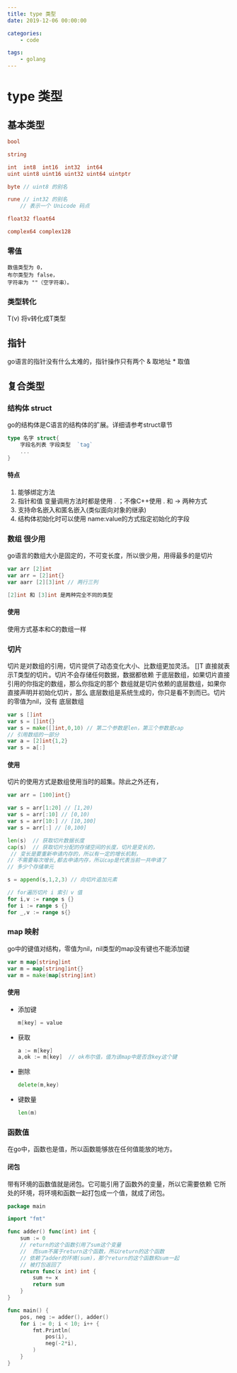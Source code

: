 ```yaml
---
title: type 类型
date: 2019-12-06 00:00:00

categories:
    - code

tags:
    - golang
---
```

# type 类型

## 基本类型
```go
bool

string

int  int8  int16  int32  int64
uint uint8 uint16 uint32 uint64 uintptr

byte // uint8 的别名

rune // int32 的别名
    // 表示一个 Unicode 码点

float32 float64

complex64 complex128
```

### 零值
```text
数值类型为 0，
布尔类型为 false，
字符串为 ""（空字符串）。
```

### 类型转化
T(v) 将v转化成T类型

## 指针
go语言的指针没有什么太难的，指针操作只有两个 & 取地址 * 取值

## 复合类型

### 结构体 struct 
go的结构体是C语言的结构体的扩展。详细请参考struct章节
```go
type 名字 struct{
    字段名列表 字段类型  `tag`
    ...
}
```
#### 特点

1. 能够绑定方法
2. 指针和值 变量调用方法时都是使用 . ；不像C++使用 . 和 -> 两种方式
3. 支持命名嵌入和匿名嵌入(类似面向对象的继承)
4. 结构体初始化时可以使用 name:value的方式指定初始化的字段

### 数组 很少用
go语言的数组大小是固定的，不可变长度，所以很少用，用得最多的是切片
```go
var arr [2]int
var arr = [2]int{}
var aarr [2][3]int // 两行三列

[2]int 和 [3]int 是两种完全不同的类型
```
#### 使用
使用方式基本和C的数组一样

### 切片
切片是对数组的引用，切片提供了动态变化大小、比数组更加灵活。
[]T 直接就表示T类型的切片。切片不会存储任何数据，数据都依赖
于底层数组，如果切片直接引用的你指定的数组，那么你指定的那个
数组就是切片依赖的底层数组，如果你直接声明并初始化切片，那么
底层数组是系统生成的，你只是看不到而已。切片的零值为nil，没有
底层数组

```go
var s []int
var s = []int{}
var s = make([]int,0,10) // 第二个参数是len，第三个参数是cap
// 引用数组的一部分
var a = [2]int{1,2}
var s = a[:]
```

#### 使用
切片的使用方式是数组使用当时的超集。除此之外还有，
```go
var arr = [100]int{}

var s = arr[1:20] // [1,20)
var s = arr[:10] // [0,10)
var s = arr[10:] // [10,100]
var s = arr[:] // [0,100]

len(s)  // 获取切片数据长度
cap(s)  // 获取切片分配的存储空间的长度，切片是变长的，
 // 变长是要重新申请内存的，所以有一定的增长机制，
// 不需要每次增长,都去申请内存，所以cap是代表当前一共申请了
// 多少个存储单元

s = append(s,1,2,3) // 向切片追加元素

// for遍历切片 i 索引 v 值
for i,v := range s {}
for i := range s {}
for _,v := range s{}
```

### map 映射
go中的键值对结构，零值为nil，nil类型的map没有键也不能添加键

```go
var m map[string]int
var m = map[string]int{}
var m = make(map[string]int)
```

#### 使用
- 添加键
    ```go
    m[key] = value
    ```
- 获取
    ```go
    a := m[key]
    a,ok := m[key]  // ok布尔值，值为该map中是否含key这个键
    ```
- 删除
    ```go
    delete(m,key)
    ```
- 键数量
    ```go
    len(m)
    ```
### 函数值
在go中，函数也是值，所以函数能够放在任何值能放的地方。

#### 闭包
带有环境的函数值就是闭包。它可能引用了函数外的变量，所以它需要依赖
它所处的环境，将环境和函数一起打包成一个值，就成了闭包。
```go
package main

import "fmt"

func adder() func(int) int {
	sum := 0
    // return的这个函数引用了sum这个变量
    //  而sum不属于return这个函数，所以return的这个函数
    // 依赖了adder的环境(sum)，那个return的这个函数和sum一起
    // 被打包返回了
	return func(x int) int {
		sum += x
		return sum
	}
}

func main() {
	pos, neg := adder(), adder()
	for i := 0; i < 10; i++ {
		fmt.Println(
			pos(i),
			neg(-2*i),
		)
	}
}
```

